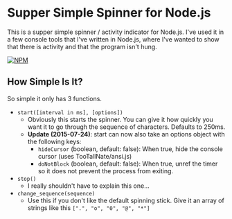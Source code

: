 Supper Simple Spinner for Node.js
=================================

This is a supper simple spinner / activity indicator for Node.js.
I've used it in a few console tools that I've written in Node.js, where I've wanted to show that there is activity and that the program isn't hung.

[![NPM](https://nodei.co/npm/simple-spinner.png?downloads=true)](https://nodei.co/npm/simple-spinner/)

How Simple Is It?
-----------------

So simple it only has 3 functions.

 * `start([interval in ms], [options])`
   * Obviously this starts the spinner. You can give it how quickly you want it to go through the sequence of characters. Defaults to 250ms.
   * **Update (2015-07-24)**: start can now also take an options object with the following keys:
     * `hideCursor` (boolean, default: false): When true, hide the console cursor (uses TooTallNate/ansi.js)
     * `doNotBlock` (boolean, default: false): When true, unref the timer so it does not prevent the process from exiting. 
 * `stop()`
   * I really shouldn't have to explain this one...
 * `change_sequence(sequence)`
   * Use this if you don't like the default spinning stick. Give it an array of strings like this `[".", "o", "0", "@", "*"]`

